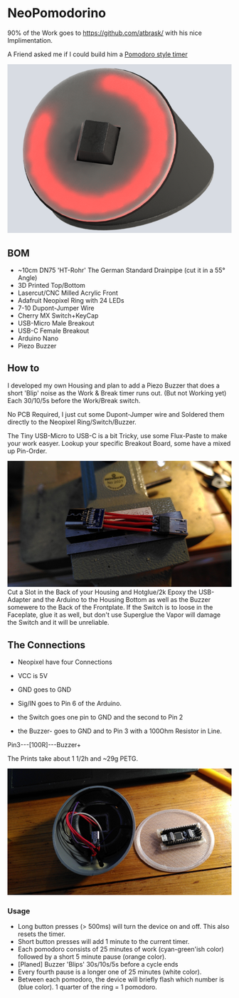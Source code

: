 # NeoPomodorino
90% of the Work goes to https://github.com/atbrask/ with his nice Implimentation.

A Friend asked me if I could build him a [Pomodoro style timer](https://en.wikipedia.org/wiki/Pomodoro_Technique)

![First Render](Images/Early_Render.png)

## BOM
- ~10cm DN75 'HT-Rohr' The German Standard Drainpipe (cut it in a 55° Angle)
- 3D Printed Top/Bottom
- Lasercut/CNC Milled Acrylic Front
- Adafruit Neopixel Ring with 24 LEDs
- 7-10 Dupont-Jumper Wire
- Cherry MX Switch+KeyCap
- USB-Micro Male Breakout
- USB-C Female Breakout
- Arduino Nano
- Piezo Buzzer

## How to
I developed my own Housing and plan to add a Piezo Buzzer that does a short 'Blip' noise as the Work & Break timer runs out. (But not Working yet)
Each 30/10/5s before the Work/Break switch.

No PCB Required, I just cut some Dupont-Jumper wire and Soldered them directly to the Neopixel Ring/Switch/Buzzer.

The Tiny USB-Micro to USB-C is a bit Tricky, use some Flux-Paste to make your work easyer.
Lookup your specific Breakout Board, some have a mixed up Pin-Order.

![Tiny Adapter](Images/Adapter_Cable.jpg)
Cut a Slot in the Back of your Housing and Hotglue/2k Epoxy the USB-Adapter and the Arduino to the Housing Bottom as well as the Buzzer somewere to the Back of the Frontplate.
If the Switch is to loose in the Faceplate, glue it as well, but don't use Superglue the Vapor will damage the Switch and it will be unreliable.

## The Connections

- Neopixel have four Connections
- VCC is 5V
- GND goes to GND
- Sig/IN goes to Pin 6 of the Arduino.

- the Switch goes one pin to GND and the second to Pin 2 
- the Buzzer- goes to GND and to Pin 3 with a 100Ohm Resistor in Line. 

Pin3---[100R]---Buzzer+

The Prints take about 1 1/2h and ~29g PETG.

![The Inside](Images/Inside.jpg)



### Usage

* Long button presses (> 500ms) will turn the device on and off. This also resets the timer.
* Short button presses will add 1 minute to the current timer.
* Each pomodoro consists of 25 minutes of work (cyan-green'ish color) followed by a short 5 minute pause (orange color).
* [Planed] Buzzer 'Blips' 30s/10s/5s before a cycle ends
* Every fourth pause is a longer one of 25 minutes (white color).
* Between each pomodoro, the device will briefly flash which number is (blue color). 1 quarter of the ring = 1 pomodoro.
